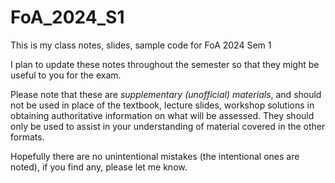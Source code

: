 # FoA_2024_S1
This is my class notes, slides, sample code for FoA 2024 Sem 1

I plan to update these notes throughout the semester so that they might be useful to you for the exam.

Please note that these are *supplementary (unofficial) materials*, and should not be used in place of the textbook, lecture slides, workshop solutions in obtaining authoritative information on what will be assessed.  They should only be used to assist in your understanding of material covered in the other formats.

Hopefully there are no unintentional mistakes (the intentional ones are noted), if you find any, please let me know.


